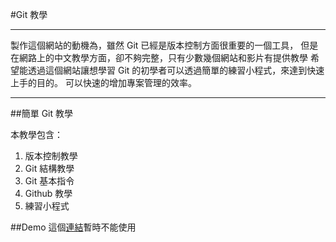 #Git 教學

***
製作這個網站的動機為，雖然 Git 已經是版本控制方面很重要的一個工具，
但是在網路上的中文教學方面，卻不夠完整，只有少數幾個網站和影片有提供教學
希望能透過這個網站讓想學習 Git 的初學者可以透過簡單的練習小程式，來達到快速上手的目的。
可以快速的增加專案管理的效率。
***

##簡單 Git 教學

本教學包含：

1. 版本控制教學
2. Git 結構教學
3. Git 基本指令
4. Github 教學
5. 練習小程式

##Demo
這個[連結](http://#)暫時不能使用  
